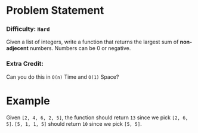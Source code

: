 ﻿# Problem Statement
### Difficulty: `Hard`
Given a list of integers, write a function that returns the largest sum
of __non-adjecent__ numbers. Numbers can be 0 or negative.

### Extra Credit:
Can you do this in `O(n)` Time and `O(1)` Space?

# Example
Given `[2, 4, 6, 2, 5]`, the function should return `13` since we pick `[2, 6, 5]`.
`[5, 1, 1, 5]` should return `10` since we pick `[5, 5]`.

